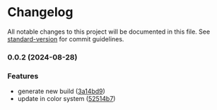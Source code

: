 # Changelog

All notable changes to this project will be documented in this file. See [standard-version](https://github.com/conventional-changelog/standard-version) for commit guidelines.

### 0.0.2 (2024-08-28)


### Features

* generate new build ([3a14bd9](https://github.com/mokkapps/changelog-generator-demo/commits/3a14bd97f58e7c186e7135d72f9deb442f9706f5))
* update in color system ([52514b7](https://github.com/mokkapps/changelog-generator-demo/commits/52514b7d8655abb035f380bd5acb7ff3f5d5ca88))
